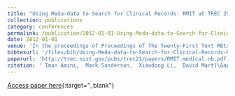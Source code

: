 ```yaml
---
title: "Using Meda-data to Search for Clinical Records: RMIT at TREC 2012 Medical Track"
collection: publications
category: conferences
permalink: /publication/2012-01-01-Using-Meda-data-to-Search-for-Clinical-Records-RMIT-at-TREC-2012-Medical-Track
date: 2012-01-01
venue: 'In the proceedings of Proceedings of The Twenty-First Text REtrieval Conference, TREC 2012, Gaithersburg, Maryland, USA, November 6-9, 2012'
bibtexurl: '/files/bib/Using-Meda-data-to-Search-for-Clinical-Records-RMIT-at-TREC-2012-Medical-Track.bib'
paperurl: 'http://trec.nist.gov/pubs/trec21/papers/RMIT.medical.nb.pdf'
citation: ' Iman Amini,  Mark Sanderson,  Xiaodong Li,  David Mart{\&apos;{\i}}nez, &quot;Using Meda-data to Search for Clinical Records: RMIT at TREC 2012 Medical Track.&quot; In the proceedings of Proceedings of The Twenty-First Text REtrieval Conference, TREC 2012, Gaithersburg, Maryland, USA, November 6-9, 2012, 2012.'
---
```

[Access paper here](http://trec.nist.gov/pubs/trec21/papers/RMIT.medical.nb.pdf){:target="_blank"}

